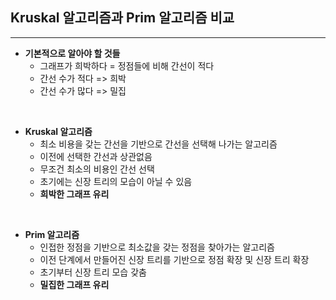Kruskal 알고리즘과 Prim 알고리즘 비교
---
<hr>

* __기본적으로 알아야 할 것들__
    * 그래프가 희박하다 = 정점들에 비해 간선이 적다
    * 간선 수가 적다 => 희박
    * 간선 수가 많다 => 밀집
<br>

* __Kruskal 알고리즘__
    * 최소 비용을 갖는 간선을 기반으로 간선을 선택해 나가는 알고리즘
    * 이전에 선택한 간선과 상관없음
    * 무조건 최소의 비용인 간선 선택
    * 초기에는 신장 트리의 모습이 아닐 수 있음
    * __희박한 그래프 유리__
<br>

* __Prim 알고리즘__
    * 인접한 정점을 기반으로 최소값을 갖는 정점을 찾아가는 알고리즘
    * 이전 단계에서 만들어진 신장 트리를 기반으로 정점 확장 및 신장 트리 확장
    * 초기부터 신장 트리 모습 갖춤
    * __밀집한 그래프 유리__
<br>